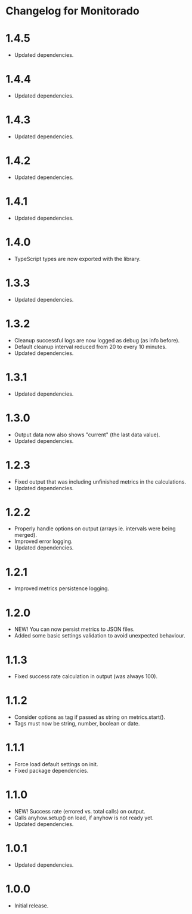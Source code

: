 # Changelog for Monitorado

1.4.5
=====
* Updated dependencies.

1.4.4
=====
* Updated dependencies.

1.4.3
=====
* Updated dependencies.

1.4.2
=====
* Updated dependencies.

1.4.1
=====
* Updated dependencies.

1.4.0
=====
* TypeScript types are now exported with the library.

1.3.3
=====
* Updated dependencies.

1.3.2
=====
* Cleanup successful logs are now logged as debug (as info before).
* Default cleanup interval reduced from 20 to every 10 minutes.
* Updated dependencies.

1.3.1
=====
* Updated dependencies.

1.3.0
=====
* Output data now also shows "current" (the last data value).
* Updated dependencies.

1.2.3
=====
* Fixed output that was including unfinished metrics in the calculations.
* Updated dependencies.

1.2.2
=====
* Properly handle options on output (arrays ie. intervals were being merged).
* Improved error logging.
* Updated dependencies.

1.2.1
=====
* Improved metrics persistence logging.

1.2.0
=====
* NEW! You can now persist metrics to JSON files.
* Added some basic settings validation to avoid unexpected behaviour.

1.1.3
=====
* Fixed success rate calculation in output (was always 100).

1.1.2
=====
* Consider options as tag if passed as string on metrics.start().
* Tags must now be string, number, boolean or date.

1.1.1
=====
* Force load default settings on init.
* Fixed package dependencies.

1.1.0
=====
* NEW! Success rate (errored vs. total calls) on output.
* Calls anyhow.setup() on load, if anyhow is not ready yet.
* Updated dependencies.

1.0.1
=====
* Updated dependencies.

1.0.0
=====
* Initial release.
